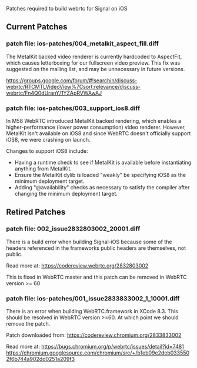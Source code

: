Patches required to build webrtc for Signal on iOS

## Current Patches

### patch file: ios-patches/004_metalkit_aspect_fill.diff

The MetalKit backed video renderer is currently hardcoded to AspectFit,
which causes letterboxing for our fullscreen video preview. This fix was
suggested on the mailing list, and may be unnecessary in future
versions.

https://groups.google.com/forum/#!searchin/discuss-webrtc/RTCMTLVideoView%7Csort:relevance/discuss-webrtc/Fn4Q0dUranY/1YZApRVWAwAJ

### patch file:   ios-patches/003_support_ios8.diff

In M58 WebRTC introduced MetalKit backed rendering, which enables a
higher-performance (lower power consumption) video renderer. However,
MetalKit isn't available on iOS8 and since WebRTC doesn't officially
support iOS8, we were crashing on launch.

Changes to support iOS8 include:
 - Having a runtime check to see if MetalKit is available before
   instantiating anything from MetalKit.
 - Ensure the MetalKit dylib is loaded "weakly" be specifying iOS8 as the minimum
   deployment target.
 - Adding "@availability" checks as necessary to satisfy the compiler
   after changing the minimum deployment target.

## Retired Patches

### patch file: 002_issue2832803002_20001.diff

There is a build error when building Signal-iOS because some of the
headers referenced in the frameworks public headers are themselves, not
public.

Read more at:
https://codereview.webrtc.org/2832803002

This is fixed in WebRTC master and this patch can be removed in WebRTC
version >= 60

### patch file:   ios-patches/001_issue2833833002_1_10001.diff

There is an error when building WebRTC.framework in XCode 8.3. This
should be resolved in WebRTC version >=60. At which point we should
remove the patch.

Patch downloaded from:
https://codereview.chromium.org/2833833002

Read more at:
https://bugs.chromium.org/p/webrtc/issues/detail?id=7481
https://chromium.googlesource.com/chromium/src/+/b1eb09e2deb0335502f6b744a902dd0251a209f3

